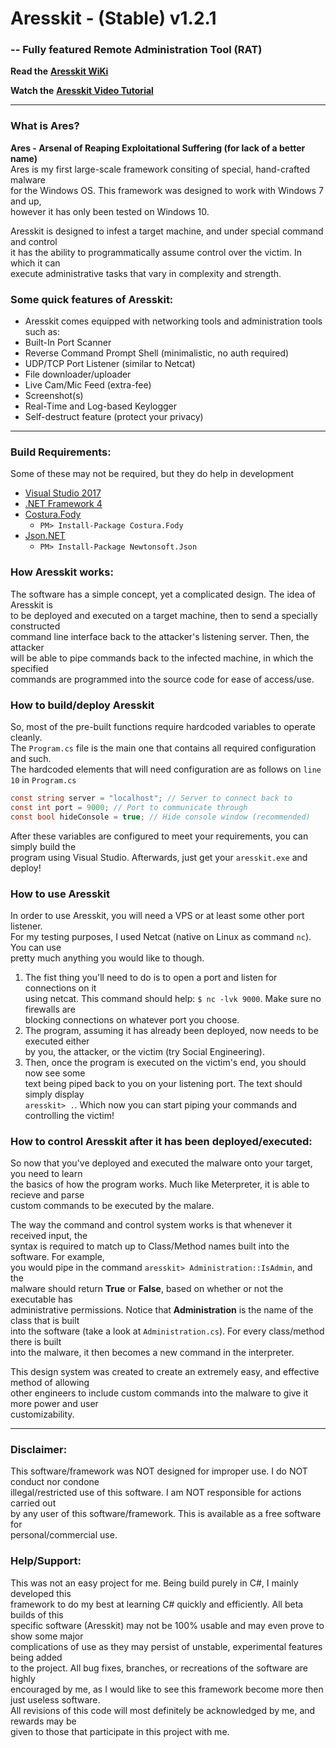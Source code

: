 # Aresskit - (Stable) v1.2.1
### -- Fully featured Remote Administration Tool (RAT)
**Read the** [**Aresskit WiKi**](https://github.com/BlackVikingPro/aresskit/wiki)

**Watch the** [**Aresskit Video Tutorial**](https://www.youtube.com/watch?v=7hADAbQPU4M)

***

### What is Ares?
**Ares - Arsenal of Reaping Exploitational Suffering (for lack of a better name)** <br />
Ares is my first large-scale framework consiting of special, hand-crafted malware <br />
for the Windows OS. This framework was designed to work with Windows 7 and up, <br />
however it has only been tested on Windows 10. 


Aresskit is designed to infest a target machine, and under special command and control <br />
it has the ability to programmatically assume control over the victim. In which it can <br />
execute administrative tasks that vary in complexity and strength. 

### Some quick features of Aresskit:
* Aresskit comes equipped with networking tools and administration tools such as:
* Built-In Port Scanner
* Reverse Command Prompt Shell (minimalistic, no auth required)
* UDP/TCP Port Listener (similar to Netcat)
* File downloader/uploader
* Live Cam/Mic Feed (extra-fee)
* Screenshot(s)
* Real-Time and Log-based Keylogger
* Self-destruct feature (protect your privacy)

***

### Build Requirements:
Some of these may not be required, but they do help in development
 * [Visual Studio 2017](https://www.visualstudio.com/downloads/)
 * [.NET Framework 4](https://www.microsoft.com/en-us/download/details.aspx?id=17851)
 * [Costura.Fody](https://github.com/Fody/Costura)
	* `PM> Install-Package Costura.Fody`
 * [Json.NET](https://www.newtonsoft.com/json)
	* `PM> Install-Package Newtonsoft.Json`

### How Aresskit works:
The software has a simple concept, yet a complicated design. The idea of Aresskit is <br />
to be deployed and executed on a target machine, then to send a specially constructed <br />
command line interface back to the attacker's listening server. Then, the attacker <br />
will be able to pipe commands back to the infected machine, in which the specified <br />
commands are programmed into the source code for ease of access/use. 

### How to build/deploy Aresskit
So, most of the pre-built functions require hardcoded variables to operate cleanly. <br />
The `Program.cs` file is the main one that contains all required configuration and such. <br />
The hardcoded elements that will need configuration are as follows on `line 10` in `Program.cs`

```csharp
const string server = "localhost"; // Server to connect back to
const int port = 9000; // Port to communicate through
const bool hideConsole = true; // Hide console window (recommended)
```
After these variables are configured to meet your requirements, you can simply build the <br />
program using Visual Studio. Afterwards, just get your `aresskit.exe` and deploy!

### How to use Aresskit
In order to use Aresskit, you will need a VPS or at least some other port listener. <br />
For my testing purposes, I used Netcat (native on Linux as command `nc`). You can use <br />
pretty much anything you would like to though. 
1. The fist thing you'll need to do is to open a port and listen for connections on it <br />
 using netcat. This command should help: `$ nc -lvk 9000`. Make sure no firewalls are <br />
 blocking connections on whatever port you choose.
2. The program, assuming it has already been deployed, now needs to be executed either <br />
 by you, the attacker, or the victim (try Social Engineering).
3. Then, once the program is executed on the victim's end, you should now see some <br />
 text being piped back to you on your listening port. The text should simply display <br />
 `aresskit> .`. Which now you can start piping your commands and controlling the victim! <br />

### How to control Aresskit after it has been deployed/executed:
So now that you've deployed and executed the malware onto your target, you need to learn <br />
the basics of how the program works. Much like Meterpreter, it is able to recieve and parse <br />
custom commands to be executed by the malare. 

The way the command and control system works is that whenever it received input, the <br />
syntax is required to match up to Class/Method names built into the software. For example, <br />
you would pipe in the command `aresskit> Administration::IsAdmin`, and the <br />
malware should return **True** or **False**, based on whether or not the executable has <br />
administrative permissions. Notice that **Administration** is the name of the class that is built <br />
into the software (take a look at `Administration.cs`). For every class/method there is built <br />
into the malware, it then becomes a new command in the interpreter. 

This design system was created to create an extremely easy, and effective method of allowing <br />
other engineers to include custom commands into the malware to give it more power and user <br />
customizability. 

***

### Disclaimer:
This software/framework was NOT designed for improper use. I do NOT conduct nor condone <br />
illegal/restricted use of this software. I am NOT responsible for actions carried out <br />
by any user of this software/framework. This is available as a free software for <br />
personal/commercial use. 

### Help/Support:
This was not an easy project for me. Being build purely in C#, I mainly developed this <br />
framework to do my best at learning C# quickly and efficiently. All beta builds of this <br />
specific software (Aresskit) may not be 100% usable and may even prove to show some major <br />
complications of use as they may persist of unstable, experimental features being added <br />
to the project. All bug fixes, branches, or recreations of the software are highly <br />
encouraged by me, as I would like to see this framework become more then just useless software. <br />
All revisions of this code will most definitely be acknowledged by me, and rewards may be <br />
given to those that participate in this project with me.
